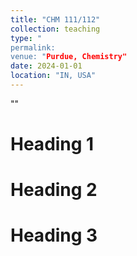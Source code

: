 ```yaml
---
title: "CHM 111/112"
collection: teaching
type: "
permalink: 
venue: "Purdue, Chemistry"
date: 2024-01-01
location: "IN, USA"
---
```


""

Heading 1
======

Heading 2
======

Heading 3
======

